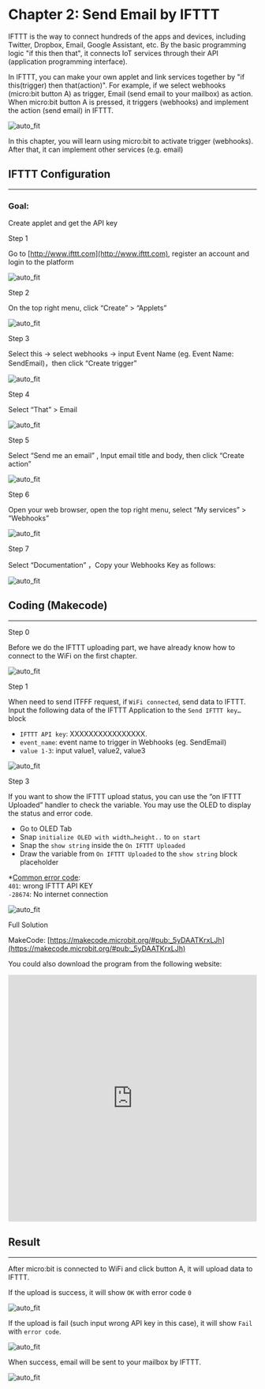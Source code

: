 # Chapter 2: Send Email by IFTTT


IFTTT is the way to connect hundreds of the apps and devices, including Twitter, Dropbox, Email, Google Assistant, etc. By the basic programming logic "if this then that", it connects IoT services through their API (application programming interface).<P> In IFTTT, you can make your own applet and link services together by "if this(trigger) then that(action)". For example, if we select webhooks (micro:bit button A) as trigger, Email (send email to your mailbox) as action. When micro:bit button A is pressed, it triggers (webhooks) and implement the action (send email) in IFTTT.<BR><P>
![auto_fit](images/Ch2/Ch2_des1.png)<P>
In this chapter, you will learn using micro:bit to activate trigger (webhooks). After that, it can implement other services (e.g. email)<BR><P>


## IFTTT Configuration
<HR>
<H3>Goal:</H3>
Create applet and get the API key<P>


<span id="subtitle" >Step 1</span><BR><P>
Go to [http://www.ifttt.com](http://www.ifttt.com), register an account and login to the platform<BR><P>
![auto_fit](images/Ch2/Ch2_ifttt1.png)<P>
<span id="subtitle" >Step 2</span><BR><P>
On the top right menu, click “Create” > “Applets”<BR><P>
![auto_fit](images/Ch2/Ch2_ifttt2.png)<P>
<span id="subtitle" >Step 3</span><BR><P>
Select this -> select webhooks -> input Event Name (eg. Event Name: SendEmail)，then click “Create trigger” <BR><P>
![auto_fit](images/Ch2/Ch2_ifttt3.png)<P>
<span id="subtitle" >Step 4</span><BR><P>
Select “That” > Email<BR><P>
![auto_fit](images/Ch2/Ch2_ifttt4.png)<P>
<span id="subtitle" >Step 5</span><BR><P>
Select “Send me an email” , Input email title and body, then click “Create action” <BR><P>
![auto_fit](images/Ch2/Ch2_ifttt5.png)<P>
<span id="subtitle" >Step 6</span><BR><P>
Open your web browser, open the top right menu, select “My services” > “Webhooks” <BR><P>
![auto_fit](images/Ch2/Ch2_ifttt6.png)<P>
<span id="subtitle" >Step 7</span><BR><P>
Select “Documentation” ，Copy your Webhooks Key as follows:<BR><P>
![auto_fit](images/Ch2/Ch2_ifttt7.png)<P>

## Coding (Makecode)
<HR>

<span id="subtitle" >Step 0</span><BR><P>
Before we do the IFTTT uploading part, we have already know how to connect to the WiFi on the first chapter. <BR><P>
![auto_fit](images/Ch2/Ch2_p3.png)<P>

<span id="subtitle" >Step 1</span><BR><P>
When need to send ITFFF request, if `WiFi connected`, send data to IFTTT.<BR>
Input the following data of the IFTTT Application to the `Send IFTTT key…` block
<BR><P>
* `IFTTT API key`: XXXXXXXXXXXXXXXX. 
* `event_name`: event name to trigger in Webhooks (eg. SendEmail)
* `value 1-3`: input value1, value2, value3<P>

![auto_fit](images/Ch2/Ch2_p5.png)<P>


<span id="subtitle" >Step 3</span><BR><P>
If you want to show the IFTTT upload status, you can use the “on IFTTT Uploaded” handler to check the variable. You may use the OLED to display the status and error code.<BR><P>
* Go to OLED Tab
* Snap `initialize OLED with width…height..` to `on start`
* Snap the `show string` inside the `On IFTTT Uploaded`
* Draw the variable from `On IFTTT Uploaded` to the `show string` block placeholder<P>

*<u>Common error code</u>:<BR>
`401`: wrong IFTTT API KEY<BR>
`-28674`: No internet connection

![auto_fit](images/Ch2/Ch2_p6.png)<P>



<span id="subtitle">Full Solution<BR><P>
MakeCode: [https://makecode.microbit.org/#pub:_5yDAATKrxLJh](https://makecode.microbit.org/#pub:_5yDAATKrxLJh)<BR><P>
You could also download the program from the following website:<BR>
<iframe src="https://makecode.microbit.org/#pub:_5yDAATKrxLJh" width="100%" height="500" frameborder="0"></iframe>



## Result
<HR>

After micro:bit is connected to WiFi and click button A, it will upload data to IFTTT.<BR><P>
If the upload is success, it will show `OK` with error code `0`<P>

![auto_fit](images/Ch2/Ch2_result1.png)<P>

If the upload is fail (such input wrong API key in this case), it will show `Fail` with `error code`.<P>

![auto_fit](images/Ch2/Ch2_result1_1.png)<P>

When success, email will be sent to your mailbox by IFTTT.<BR><P>
![auto_fit](images/Ch2/Ch2_result2.png)<P>
